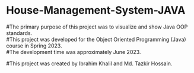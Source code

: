 # House-Management-System-JAVA



#The primary purpose of this project was to visualize and show Java OOP standards.
<br>
#This project was developed for the Object Oriented Programming (Java) course in Spring 2023.
<br>
#The development time was approximately June 2023.

#This project was created by Ibrahim Khalil and Md. Tazkir Hossain.

